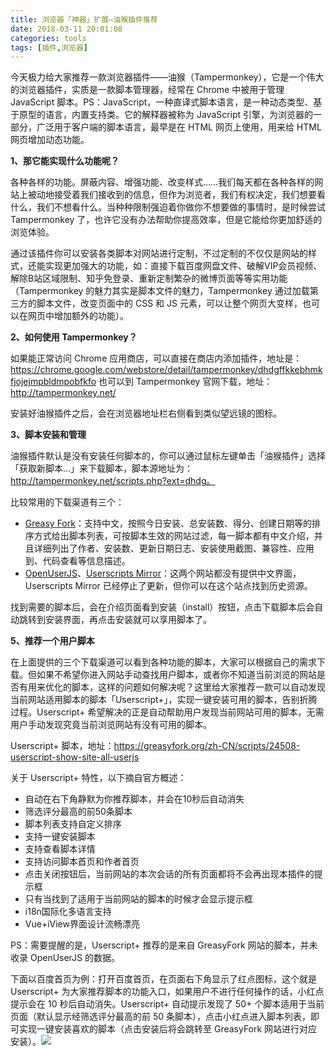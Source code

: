 ```yaml
---
title: 浏览器「神器」扩展—油猴插件推荐
date: 2018-03-11 20:01:08
categories: tools
tags: [插件,浏览器] 
---
```


今天极力给大家推荐一款浏览器插件——油猴（Tampermonkey），它是一个伟大的浏览器插件，实质是一款脚本管理器，经常在 Chrome 中被用于管理 JavaScript 脚本。PS：JavaScript，一种直译式脚本语言，是一种动态类型、基于原型的语言，内置支持类。它的解释器被称为 JavaScript 引擎，为浏览器的一部分，广泛用于客户端的脚本语言，最早是在 HTML 网页上使用，用来给 HTML 网页增加动态功能。<!-- more --> 

**1、那它能实现什么功能呢？** 

各种各样的功能。屏蔽内容、增强功能、改变样式……我们每天都在各种各样的网站上被动地接受着我们接收到的信息，但作为浏览者，我们有权决定，我们想要看什么，我们不想看什么。当种种限制强迫着你做你不想要做的事情时，是时候尝试 Tampermonkey 了，也许它没有办法帮助你提高效率，但是它能给你更加舒适的浏览体验。

通过该插件你可以安装各类脚本对网站进行定制，不过定制的不仅仅是网站的样式，还能实现更加强大的功能，如：直接下载百度网盘文件、破解VIP会员视频、解除B站区域限制、知乎免登录、重新定制繁杂的微博页面等等实用功能（Tampermonkey 的魅力其实是脚本文件的魅力，Tampermonkey 通过加载第三方的脚本文件，改变页面中的 CSS 和 JS 元素，可以让整个网页大变样，也可以在网页中增加额外的功能）。

**2、如何使用 Tampermonkey？**

如果能正常访问 Chrome 应用商店，可以直接在商店内添加插件，地址是：https://chrome.google.com/webstore/detail/tampermonkey/dhdgffkkebhmkfjojejmpbldmpobfkfo 也可以到 Tampermonkey 官网下载，地址：http://tampermonkey.net/

安装好油猴插件之后，会在浏览器地址栏右侧看到类似望远镜的图标。

**3、脚本安装和管理** 

油猴插件默认是没有安装任何脚本的，你可以通过鼠标左键单击「油猴插件」选择「获取新脚本...」来下载脚本，脚本源地址为：http://tampermonkey.net/scripts.php?ext=dhdg。

比较常用的下载渠道有三个：

- [Greasy Fork](https://greasyfork.org/zh-CN)：支持中文，按照今日安装、总安装数、得分、创建日期等的排序方式给出脚本列表，可按脚本生效的网站过滤，每一脚本都有中文介绍，并且详细列出了作者、安装数、更新日期日志、安装使用截图、兼容性、应用到、代码查看等信息描述。
- [OpenUserJS](https://openuserjs.org/)、[Userscripts Mirror](https://userscripts-mirror.org/)：这两个网站都没有提供中文界面，Userscripts Mirror 已经停止了更新，但你可以在这个站点找到历史资源。

找到需要的脚本后，会在介绍页面看到安装（install）按钮，点击下载脚本后会自动跳转到安装界面，再点击安装就可以享用脚本了。

**5、推荐一个用户脚本**

在上面提供的三个下载渠道可以看到各种功能的脚本，大家可以根据自己的需求下载。但如果不希望你进入网站手动查找用户脚本，或者你不知道当前浏览的网站是否有用来优化的脚本，这样的问题如何解决呢？这里给大家推荐一款可以自动发现当前网站适用脚本的脚本「Userscript+」，实现一键安装可用的脚本，告别折腾过程。Userscript+ 希望解决的正是自动帮助用户发现当前网站可用的脚本，无需用户手动发现究竟当前浏览网站有没有可用的脚本。

Userscript+ 脚本，地址：https://greasyfork.org/zh-CN/scripts/24508-userscript-show-site-all-userjs

关于 Userscript+ 特性，以下摘自官方概述：

- 自动在右下角静默为你推荐脚本，并会在10秒后自动消失
- 筛选评分最高的前50条脚本
- 脚本列表支持自定义排序
- 支持一键安装脚本
- 支持查看脚本详情
- 支持访问脚本首页和作者首页
- 点击关闭按钮后，当前网站的本次会话的所有页面都将不会再出现本插件的提示框
- 只有当找到了适用于当前网站的脚本的时候才会显示提示框
- i18n国际化多语言支持
- Vue+iView界面设计流畅漂亮

PS：需要提醒的是，Userscript+ 推荐的是来自 GreasyFork 网站的脚本，并未收录 OpenUserJS 的数据。

下面以百度首页为例：打开百度首页，在页面右下角显示了红点图标，这个就是 Userscript+ 为大家推荐脚本的功能入口，如果用户不进行任何操作的话，小红点提示会在 10 秒后自动消失。Userscript+ 自动提示发现了 50+ 个脚本适用于当前页面（默认显示经筛选评分最高的前 50 条脚本），点击小红点进入脚本列表，即可实现一键安装喜欢的脚本（点击安装后将会跳转至 GreasyFork 网站进行对应安装）。![](http://p35l3ejfq.bkt.clouddn.com/blog/Baidu_Userscript+.jpg)
